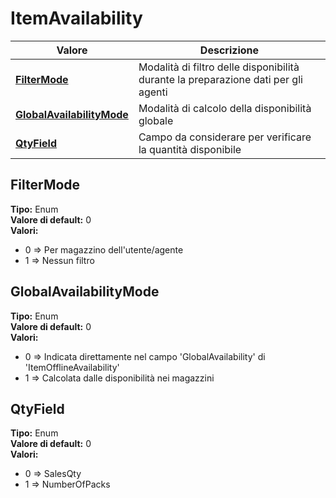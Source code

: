 # ItemAvailability
| Valore| Descrizione |
| --- | --- |
| **[FilterMode](#filtermode)** | Modalità di filtro delle disponibilità durante la preparazione dati per gli agenti |
| **[GlobalAvailabilityMode](#globalavailabilitymode)** | Modalità di calcolo della disponibilità globale |
| **[QtyField](#qtyfield)** | Campo da considerare per verificare la quantità disponibile |

FilterMode 
-----
**Tipo:** Enum	 
**Valore di default:** 0	 
**Valori:**
* 0 => Per magazzino dell'utente/agente
* 1 => Nessun filtro

GlobalAvailabilityMode 
-----
**Tipo:** Enum	 
**Valore di default:** 0	 
**Valori:**
* 0 => Indicata direttamente nel campo 'GlobalAvailability' di 'ItemOfflineAvailability'
* 1 => Calcolata dalle disponibilità nei magazzini

QtyField 
-----
**Tipo:** Enum	 
**Valore di default:** 0	 
**Valori:**
* 0 => SalesQty
* 1 => NumberOfPacks

